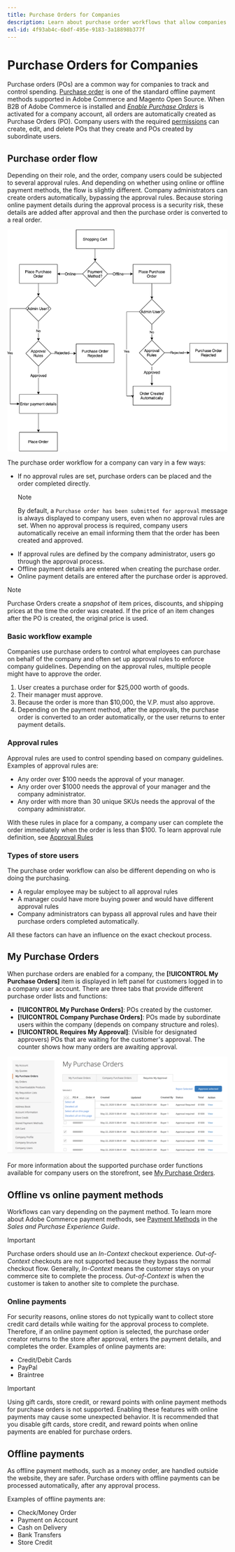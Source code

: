 ```yaml
---
title: Purchase Orders for Companies
description: Learn about purchase order workflows that allow companies to track and control spending.
exl-id: 4f93ab4c-6bdf-495e-9183-3a18898b377f
---
```

# Purchase Orders for Companies

Purchase orders (POs) are a common way for companies to track and control spending. [Purchase order](../stores-purchase/purchase-order.md) is one of the standard offline payment methods supported in Adobe Commerce and Magento Open Source. When B2B of Adobe Commerce is installed and [_Enable Purchase Orders_](account-company-manage.md#advanced-settings) is activated for a company account, all orders are automatically created as Purchase Orders (PO). Company users with the required [permissions](account-company-roles-permissions.md) can create, edit, and delete POs that they create and POs created by subordinate users.

## Purchase order flow

Depending on their role, and the order, company users could be subjected to several approval rules. And depending on whether using online or offline payment methods, the flow is slightly different. Company administrators can create orders automatically, bypassing the approval rules. Because storing online payment details during the approval process is a security risk, these details are added after approval and then the purchase order is converted to a real order.

![Purchase order flow](./assets/purchase-order-flow.png)<!-- zoom -->

The purchase order workflow for a company can vary in a few ways:

- If no approval rules are set, purchase orders can be placed and the order completed directly.
   >[!NOTE]
   >
   >By default, a `Purchase order has been submitted for approval` message is always displayed to company users, even when no approval rules are set. When no approval process is required, company users automatically receive an email informing them that the order has been created and approved.
- If approval rules are defined by the company administrator, users go through the approval process.
- Offline payment details are entered when creating the purchase order.
- Online payment details are entered after the purchase order is approved.

>[!NOTE]
>
>Purchase Orders create a _snapshot_ of item prices, discounts, and shipping prices at the time the order was created. If the price of an item changes after the PO is created, the original price is used.

### Basic workflow example

Companies use purchase orders to control what employees can purchase on behalf of the company and often set up approval rules to enforce company guidelines. Depending on the approval rules, multiple people might have to approve the order.

1. User creates a purchase order for $25,000 worth of goods.
1. Their manager must approve.
1. Because the order is more than $10,000, the V.P. must also approve.
1. Depending on the payment method, after the approvals, the purchase order is converted to an order automatically, or the user returns to enter payment details.

### Approval rules

Approval rules are used to control spending based on company guidelines. Examples of approval rules are:

- Any order over $100 needs the approval of your manager.
- Any order over $1000 needs the approval of your manager and the company administrator.
- Any order with more than 30 unique SKUs needs the approval of the company administrator.

With these rules in place for a company, a company user can complete the order immediately when the order is less than $100. To learn approval rule definition, see [Approval Rules](account-dashboard-approval-rules.md)

### Types of store users

The purchase order workflow can also be different depending on who is doing the purchasing.

- A regular employee may be subject to all approval rules
- A manager could have more buying power and would have different approval rules
- Company administrators can bypass all approval rules and have their purchase orders completed automatically.

All these factors can have an influence on the exact checkout process.

## My Purchase Orders

When purchase orders are enabled for a company, the **[!UICONTROL My Purchase Orders]** item is displayed in left panel for customers logged in to a company user account. There are three tabs that provide different purchase order lists and functions:

- **[!UICONTROL My Purchase Orders]**: POs created by the customer.
- **[!UICONTROL Company Purchase Orders]**: POs made by subordinate users within the company (depends on company structure and roles).
- **[!UICONTROL Requires My Approval]**: (Visible for designated approvers) POs that are waiting for the customer's approval. The counter shows how many orders are awaiting approval.

![My Purchase Orders](./assets/account-dashboard-my-purchase-orders.png)<!-- zoom -->

For more information about the supported purchase order functions available for company users on the storefront, see [My Purchase Orders](account-dashboard-my-purchase-orders.md).

## Offline vs online payment methods

Workflows can vary depending on the payment method. To learn more about Adobe Commerce payment methods, see [Payment Methods](../stores-purchase/payments.md) in the _Sales and Purchase Experience Guide_.

>[!IMPORTANT]
>
>Purchase orders should use an _In-Context_ checkout experience. _Out-of-Context_ checkouts are not supported because they bypass the normal checkout flow. Generally, _In-Context_ means the customer stays on your commerce site to complete the process. _Out-of-Context_ is when the customer is taken to another site to complete the purchase.

### Online payments

For security reasons, online stores do not typically want to collect store credit card details while waiting for the approval process to complete. Therefore, if an online payment option is selected, the purchase order creator returns to the store after approval, enters the payment details, and completes the order. Examples of online payments are:

- Credit/Debit Cards
- PayPal
- Braintree

>[!IMPORTANT]
>
>Using gift cards, store credit, or reward points with online payment methods for purchase orders is not supported. Enabling these features with online payments may cause some unexpected behavior. It is recommended that you disable gift cards, store credit, and reward points when online payments are enabled for purchase orders.

## Offline payments

As offline payment methods, such as a money order, are handled outside the website, they are safer. Purchase orders with offline payments can be processed automatically, after any approval process.

Examples of offline payments are:

- Check/Money Order
- Payment on Account
- Cash on Delivery
- Bank Transfers
- Store Credit

